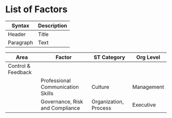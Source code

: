 # List of Factors #

| Syntax | Description |
| ----------- | ----------- |
| Header | Title |
| Paragraph | Text |


| Area               | Factor                                | ST Category | Org Level |
|--------------------|---------------------------------------|-------------|-----------|
|Control & Feedback  |                                       |             |           | 
|                    |     Professional Communication Skills | Culture     | Management |
|                    |Governance, Risk and Compliance        | Organization, Process|  Executive |
